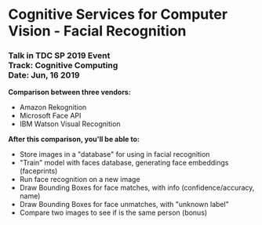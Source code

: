 # Cognitive Services for Computer Vision - Facial Recognition
### Talk in TDC SP 2019 Event<br>Track: Cognitive Computing<br>Date: Jun, 16 2019

**Comparison between three vendors:**
- Amazon Rekognition
- Microsoft Face API
- IBM Watson Visual Recognition

**After this comparison, you'll be able to:**
- Store images in a "database" for using in facial recognition
- "Train" model with faces database, generating face embeddings (faceprints)
- Run face recognition on a new image
- Draw Bounding Boxes for face matches, with info (confidence/accuracy, name)
- Draw Bounding Boxes for face unmatches, with "unknown label"
- Compare two images to see if is the same person (bonus)
